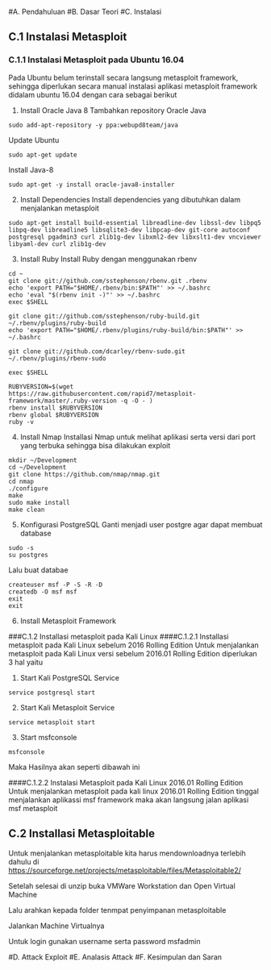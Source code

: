 #A. Pendahuluan
#B. Dasar Teori
#C. Instalasi
## C.1 Instalasi Metasploit
### C.1.1 Instalasi Metasploit pada Ubuntu 16.04
Pada Ubuntu belum terinstall secara langsung metasploit framework, sehingga diperlukan secara manual instalasi aplikasi metasploit framework didalam ubuntu 16.04 dengan cara sebagai berikut 

1. Install Oracle Java 8
Tambahkan repository Oracle Java
```
sudo add-apt-repository -y ppa:webupd8team/java
```
Update Ubuntu
```
sudo apt-get update
```
Install Java-8
```
sudo apt-get -y install oracle-java8-installer
```

2. Install Dependencies
Install dependencies yang dibutuhkan dalam menjalankan metasploit
```
sudo apt-get install build-essential libreadline-dev libssl-dev libpq5 libpq-dev libreadline5 libsqlite3-dev libpcap-dev git-core autoconf postgresql pgadmin3 curl zlib1g-dev libxml2-dev libxslt1-dev vncviewer libyaml-dev curl zlib1g-dev
```

3. Install Ruby
Install Ruby dengan menggunakan rbenv
```
cd ~
git clone git://github.com/sstephenson/rbenv.git .rbenv
echo 'export PATH="$HOME/.rbenv/bin:$PATH"' >> ~/.bashrc
echo 'eval "$(rbenv init -)"' >> ~/.bashrc
exec $SHELL
```
```
git clone git://github.com/sstephenson/ruby-build.git ~/.rbenv/plugins/ruby-build
echo 'export PATH="$HOME/.rbenv/plugins/ruby-build/bin:$PATH"' >> ~/.bashrc
```
```
git clone git://github.com/dcarley/rbenv-sudo.git ~/.rbenv/plugins/rbenv-sudo
```
```
exec $SHELL
```
```
RUBYVERSION=$(wget https://raw.githubusercontent.com/rapid7/metasploit-framework/master/.ruby-version -q -O - )
rbenv install $RUBYVERSION
rbenv global $RUBYVERSION
ruby -v
```

4. Install Nmap
Installasi Nmap untuk melihat aplikasi serta versi dari port yang terbuka sehingga bisa dilakukan exploit
```
mkdir ~/Development
cd ~/Development
git clone https://github.com/nmap/nmap.git
cd nmap 
./configure
make
sudo make install
make clean
```

5. Konfigurasi PostgreSQL
Ganti menjadi user postgre agar dapat membuat database
```
sudo -s
su postgres
```
Lalu buat databae
```
createuser msf -P -S -R -D
createdb -O msf msf
exit
exit
```

6. Install Metasploit Framework

###C.1.2 Installasi metasploit pada Kali Linux
####C.1.2.1 Installasi metasploit pada Kali Linux sebelum 2016 Rolling Edition
Untuk menjalankan metasploit pada Kali Linux versi sebelum 2016.01 Rolling Edition diperlukan 3 hal yaitu
1. Start Kali PostgreSQL Service
```
service postgresql start
```
2. Start Kali Metasploit Service
```
service metasploit start
```

3. Start msfconsole
```
msfconsole
```
Maka Hasilnya akan seperti dibawah ini

####C.1.2.2 Instalasi Metasploit pada Kali Linux 2016.01 Rolling Edition
Untuk menjalankan metasploit pada kali linux 2016.01 Rolling Edition tinggal menjalankan aplikassi msf framework maka akan langsung jalan aplikasi msf metasploit


## C.2 Installasi Metasploitable
Untuk menjalankan metasploitable kita harus mendownloadnya terlebih dahulu di
https://sourceforge.net/projects/metasploitable/files/Metasploitable2/

Setelah selesai di unzip buka VMWare Workstation dan Open Virtual Machine 

Lalu arahkan kepada folder tenmpat penyimpanan metasploitable

Jalankan Machine Virtualnya

Untuk login gunakan username serta password msfadmin

#D. Attack Exploit
#E. Analasis Attack
#F. Kesimpulan dan Saran
